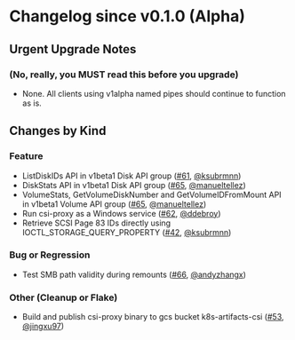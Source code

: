 # Changelog since v0.1.0 (Alpha)

## Urgent Upgrade Notes 

### (No, really, you MUST read this before you upgrade)

- None. All clients using v1alpha named pipes should continue to function as is.

## Changes by Kind

### Feature

- ListDiskIDs API in v1beta1 Disk API group ([#61](https://github.com/kubernetes-csi/csi-proxy/pull/61), [@ksubrmnn](https://github.com/ksubrmnn))
- DiskStats API in v1beta1 Disk API group ([#65](https://github.com/kubernetes-csi/csi-proxy/pull/65), [@manueltellez](https://github.com/manueltellez))
- VolumeStats, GetVolumeDiskNumber and GetVolumeIDFromMount API in v1beta1 Volume API group ([#65](https://github.com/kubernetes-csi/csi-proxy/pull/65), [@manueltellez](https://github.com/manueltellez))
- Run csi-proxy as a Windows service ([#62](https://github.com/kubernetes-csi/csi-proxy/pull/62), [@ddebroy](https://github.com/ddebroy))
- Retrieve SCSI Page 83 IDs directly using IOCTL_STORAGE_QUERY_PROPERTY ([#42](https://github.com/kubernetes-csi/csi-proxy/pull/52), [@ksubrmnn](https://github.com/ksubrmnn))

### Bug or Regression
- Test SMB path validity during remounts ([#66](https://github.com/kubernetes-csi/csi-proxy/pull/66), [@andyzhangx](https://github.com/andyzhangx))

### Other (Cleanup or Flake)
- Build and publish csi-proxy binary to gcs bucket k8s-artifacts-csi ([#53](https://github.com/kubernetes-csi/csi-proxy/pull/53), [@jingxu97](https://github.com/jingxu97))
